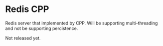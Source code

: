 Redis CPP
========================
Redis server that implemented by CPP.
Will be supporting multi-threading and not be supporting percistence.

Not released yet.

